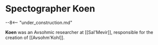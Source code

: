 # Spectographer Koen

--8<-- "under_construction.md"

**Koen** was an Avsohmic researcher at [[Sal'Mevir]], responsible for the creation of [[Avsohm'Kohl]].